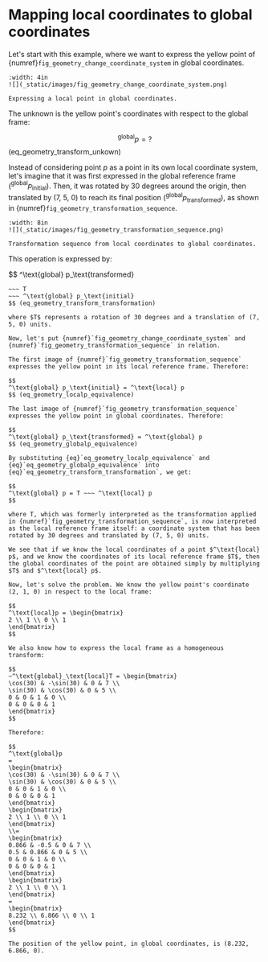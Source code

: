 # Mapping local coordinates to global coordinates

Let's start with this example, where we want to express the yellow point of {numref}`fig_geometry_change_coordinate_system` in global coordinates.

```{figure-md} fig_geometry_change_coordinate_system
:width: 4in
![](_static/images/fig_geometry_change_coordinate_system.png)

Expressing a local point in global coordinates.
```

The unknown is the yellow point's coordinates with respect to the global frame:

$$
^\text{global} p = \text{?}
$$ (eq_geometry_transform_unkown)

Instead of considering point $p$ as a point in its own local coordinate system, let's imagine that it was first expressed in the global reference frame ($^\text{global} p_\text{initial}$). Then, it was rotated by 30 degrees around the origin, then translated by (7, 5, 0) to reach its final position ($^\text{global} p_\text{transformed}$), as shown in {numref}`fig_geometry_transformation_sequence`.


```{figure-md} fig_geometry_transformation_sequence
:width: 8in
![](_static/images/fig_geometry_transformation_sequence.png)

Transformation sequence from local coordinates to global coordinates.
```

This operation is expressed by:

$$
^\text{global} p_\text{transformed}
~~~ =
~~~ T
~~~ ^\text{global} p_\text{initial}
$$ (eq_geometry_transform_transformation)

where $T$ represents a rotation of 30 degrees and a translation of (7, 5, 0) units.

Now, let's put {numref}`fig_geometry_change_coordinate_system` and {numref}`fig_geometry_transformation_sequence` in relation.

The first image of {numref}`fig_geometry_transformation_sequence` expresses the yellow point in its local reference frame. Therefore:

$$
^\text{global} p_\text{initial} = ^\text{local} p
$$ (eq_geometry_localp_equivalence)

The last image of {numref}`fig_geometry_transformation_sequence` expresses the yellow point in global coordinates. Therefore:

$$
^\text{global} p_\text{transformed} = ^\text{global} p
$$ (eq_geometry_globalp_equivalence)

By substituting {eq}`eq_geometry_localp_equivalence` and {eq}`eq_geometry_globalp_equivalence` into {eq}`eq_geometry_transform_transformation`, we get:

$$
^\text{global} p = T ~~~ ^\text{local} p
$$

where T, which was formerly interpreted as the transformation applied in {numref}`fig_geometry_transformation_sequence`, is now interpreted as the local reference frame itself: a coordinate system that has been rotated by 30 degrees and translated by (7, 5, 0) units.

We see that if we know the local coordinates of a point $^\text{local} p$, and we know the coordinates of its local reference frame $T$, then the global coordinates of the point are obtained simply by multiplying $T$ and $^\text{local} p$.

Now, let's solve the problem. We know the yellow point's coordinate (2, 1, 0) in respect to the local frame:

$$
^\text{local}p = \begin{bmatrix}
2 \\ 1 \\ 0 \\ 1
\end{bmatrix}
$$

We also know how to express the local frame as a homogeneous transform:

$$
~^\text{global}_\text{local}T = \begin{bmatrix}
\cos(30) & -\sin(30) & 0 & 7 \\
\sin(30) & \cos(30) & 0 & 5 \\
0 & 0 & 1 & 0 \\
0 & 0 & 0 & 1
\end{bmatrix}
$$

Therefore:

$$
^\text{global}p
=
\begin{bmatrix}
\cos(30) & -\sin(30) & 0 & 7 \\
\sin(30) & \cos(30) & 0 & 5 \\
0 & 0 & 1 & 0 \\
0 & 0 & 0 & 1
\end{bmatrix}
\begin{bmatrix}
2 \\ 1 \\ 0 \\ 1
\end{bmatrix}
\\=
\begin{bmatrix}
0.866 & -0.5 & 0 & 7 \\
0.5 & 0.866 & 0 & 5 \\
0 & 0 & 1 & 0 \\
0 & 0 & 0 & 1
\end{bmatrix}
\begin{bmatrix}
2 \\ 1 \\ 0 \\ 1
\end{bmatrix}
=
\begin{bmatrix}
8.232 \\ 6.866 \\ 0 \\ 1
\end{bmatrix}
$$

The position of the yellow point, in global coordinates, is (8.232, 6.866, 0).
